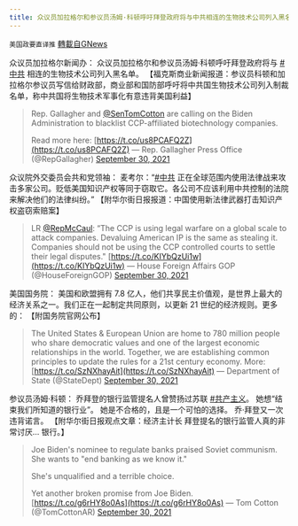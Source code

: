 ```yaml
---
title: 众议员加拉格尔和参议员汤姆·科顿呼吁拜登政府将与中共相连的生物技术公司列入黑名单
---
```

`美国政要直译推` [轉載自GNews](https://gnews.org/zh-hans/1565822/)

众议员加拉格尔新闻办： 众议员加拉格尔和参议员汤姆·科顿呼吁拜登政府将与 [#中共](https://twitter.com/hashtag/%E4%B8%AD%E5%85%B1?src=hashtag_click) 相连的生物技术公司列入黑名单。 【福克斯商业新闻报道：参议员科顿和加拉格尔参议员写信给财政部，商业部和国防部呼吁将中共国生物技术公司列入制裁名单，称中共国将生物技术军事化有意违背美国利益】



> Rep. Gallagher and [@SenTomCotton](https://twitter.com/SenTomCotton?ref_src=twsrc%5Etfw) are calling on the Biden Administration to blacklist CCP-affiliated biotechnology companies. 
> 
> Read more here: [https://t.co/us8PCAFQ2Z](https://t.co/us8PCAFQ2Z)
> — Rep. Gallagher Press Office (@RepGallagher) [September 30, 2021](https://twitter.com/RepGallagher/status/1443669009157722112?ref_src=twsrc%5Etfw)



众议院外交委员会共和党领袖： 麦考尔：“[#中共](https://twitter.com/hashtag/%E4%B8%AD%E5%85%B1?src=hashtag_click) 正在全球范围内使用法律战来攻击多家公司。贬低美国知识产权等同于窃取它。各公司不应该利用中共控制的法院来解决他们的法律纠纷。” 【附华尔街日报报道：中国使用新法律武器打击知识产权盗窃索赔案】



> LR [@RepMcCaul](https://twitter.com/RepMcCaul?ref_src=twsrc%5Etfw): “The CCP is using legal warfare on a global scale to attack companies. Devaluing American IP is the same as stealing it. Companies should not be using the CCP controlled courts to settle their legal disputes." [https://t.co/KIYbQzUi1w](https://t.co/KIYbQzUi1w)
> — House Foreign Affairs GOP (@HouseForeignGOP) [September 30, 2021](https://twitter.com/HouseForeignGOP/status/1443675566369120263?ref_src=twsrc%5Etfw)



美国国务院： 美国和欧盟拥有 7.8 亿人，他们共享民主价值观，是世界上最大的经济关系之一。我们正在一起制定共同原则，以更新 21 世纪的经济规则。更多的： 【附国务院官网公布】



> The United States & European Union are home to 780 million people who share democratic values and one of the largest economic relationships in the world. Together, we are establishing common principles to update the rules for a 21st century economy. More: [https://t.co/SzNXhayAit](https://t.co/SzNXhayAit)
> — Department of State (@StateDept) [September 30, 2021](https://twitter.com/StateDept/status/1443666967861374984?ref_src=twsrc%5Etfw)



参议员汤姆·科顿： 乔拜登的银行监管提名人曾赞扬过苏联 [#共产主义](https://twitter.com/hashtag/%E5%85%B1%E4%BA%A7%E4%B8%BB%E4%B9%89?src=hashtag_click)。 她想“结束我们所知道的银行业”。 她是不合格的，且是一个可怕的选择。 乔·拜登又一次违背诺言。 【附华尔街日报观点文章：经济主计长 拜登提名的银行监管人真的非常讨厌… 银行。】



> Joe Biden's nominee to regulate banks praised Soviet communism. She wants to "end banking as we know it."
> 
> She's unqualified and a terrible choice. 
> 
> Yet another broken promise from Joe Biden. [https://t.co/g6rHY8o0As](https://t.co/g6rHY8o0As)
> — Tom Cotton (@TomCottonAR) [September 30, 2021](https://twitter.com/TomCottonAR/status/1443627436025987079?ref_src=twsrc%5Etfw)
